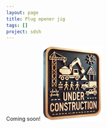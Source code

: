 ```yaml
---
layout: page
title: Plug opener jig
tags: []
project: sdsh
---
```


Coming soon!
![](/images/under-construction.png)
